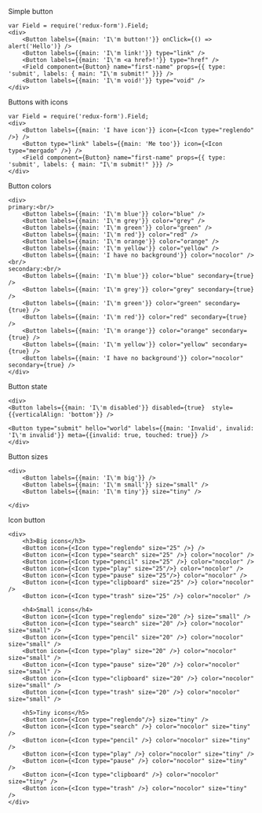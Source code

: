 Simple button

    var Field = require('redux-form').Field;
    <div>
        <Button labels={{main: 'I\'m button!'}} onClick={() => alert('Hello')} />
        <Button labels={{main: 'I\'m link!'}} type="link" />
        <Button labels={{main: 'I\'m <a href>!'}} type="href" />
        <Field component={Button} name="first-name" props={{ type: 'submit', labels: { main: "I\'m submit!" }}} />
        <Button labels={{main: 'I\'m void!'}} type="void" />
    </div>

Buttons with icons

    var Field = require('redux-form').Field;
    <div>
        <Button labels={{main: 'I have icon'}} icon={<Icon type="reglendo" />} />
        <Button type="link" labels={{main: 'Me too'}} icon={<Icon type="mergado" />} />
        <Field component={Button} name="first-name" props={{ type: 'submit', labels: { main: "I\'m submit!" }}} />
    </div>

Button colors

    <div>
    primary:<br/>
        <Button labels={{main: 'I\'m blue'}} color="blue" />
        <Button labels={{main: 'I\'m grey'}} color="grey" />
        <Button labels={{main: 'I\'m green'}} color="green" />
        <Button labels={{main: 'I\'m red'}} color="red" />
        <Button labels={{main: 'I\'m orange'}} color="orange" />
        <Button labels={{main: 'I\'m yellow'}} color="yellow" />
        <Button labels={{main: 'I have no background'}} color="nocolor" /><br/>
    secondary:<br/>
        <Button labels={{main: 'I\'m blue'}} color="blue" secondary={true} />
        <Button labels={{main: 'I\'m grey'}} color="grey" secondary={true} />
        <Button labels={{main: 'I\'m green'}} color="green" secondary={true} />
        <Button labels={{main: 'I\'m red'}} color="red" secondary={true} />
        <Button labels={{main: 'I\'m orange'}} color="orange" secondary={true} />
        <Button labels={{main: 'I\'m yellow'}} color="yellow" secondary={true} />
        <Button labels={{main: 'I have no background'}} color="nocolor" secondary={true} />
    </div>

Button state

    <div>
    <Button labels={{main: 'I\'m disabled'}} disabled={true}  style={{verticalAlign: 'bottom'}} />

    <Button type="submit" hello="world" labels={{main: 'Invalid', invalid: 'I\'m invalid'}} meta={{invalid: true, touched: true}} />
    </div>

Button sizes

    <div>
        <Button labels={{main: 'I\'m big'}} />
        <Button labels={{main: 'I\'m small'}} size="small" />
        <Button labels={{main: 'I\'m tiny'}} size="tiny" />

    </div>

Icon button

    <div>
        <h3>Big icons</h3>
        <Button icon={<Icon type="reglendo" size="25" />} />
        <Button icon={<Icon type="search" size="25" />} color="nocolor" />
        <Button icon={<Icon type="pencil" size="25" />} color="nocolor" />
        <Button icon={<Icon type="play" size="25"/>} color="nocolor" />
        <Button icon={<Icon type="pause" size="25"/>} color="nocolor" />
        <Button icon={<Icon type="clipboard" size="25" />} color="nocolor" />
        <Button icon={<Icon type="trash" size="25" />} color="nocolor" />

        <h4>Small icons</h4>
        <Button icon={<Icon type="reglendo" size="20" />} size="small" />
        <Button icon={<Icon type="search" size="20" />} color="nocolor" size="small" />
        <Button icon={<Icon type="pencil" size="20" />} color="nocolor" size="small" />
        <Button icon={<Icon type="play" size="20" />} color="nocolor" size="small" />
        <Button icon={<Icon type="pause" size="20" />} color="nocolor" size="small" />
        <Button icon={<Icon type="clipboard" size="20" />} color="nocolor" size="small" />
        <Button icon={<Icon type="trash" size="20" />} color="nocolor" size="small" />

        <h5>Tiny icons</h5>
        <Button icon={<Icon type="reglendo"/>} size="tiny" />
        <Button icon={<Icon type="search" />} color="nocolor" size="tiny" />
        <Button icon={<Icon type="pencil" />} color="nocolor" size="tiny" />
        <Button icon={<Icon type="play" />} color="nocolor" size="tiny" />
        <Button icon={<Icon type="pause" />} color="nocolor" size="tiny" />
        <Button icon={<Icon type="clipboard" />} color="nocolor" size="tiny" />
        <Button icon={<Icon type="trash" />} color="nocolor" size="tiny" />
    </div>
